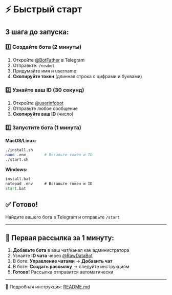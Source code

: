# ⚡ Быстрый старт

## 3 шага до запуска:

### 1️⃣ Создайте бота (2 минуты)

1. Откройте [@BotFather](https://t.me/BotFather) в Telegram
2. Отправьте: `/newbot`
3. Придумайте имя и username
4. **Скопируйте токен** (длинная строка с цифрами и буквами)

### 2️⃣ Узнайте ваш ID (30 секунд)

1. Откройте [@userinfobot](https://t.me/userinfobot)
2. Отправьте любое сообщение
3. **Скопируйте ваш ID** (число)

### 3️⃣ Запустите бота (1 минута)

**MacOS/Linux:**
```bash
./install.sh
nano .env        # Вставьте токен и ID
./start.sh
```

**Windows:**
```cmd
install.bat
notepad .env     # Вставьте токен и ID
start.bat
```

## ✅ Готово!

Найдите вашего бота в Telegram и отправьте `/start`

---

## 🎯 Первая рассылка за 1 минуту:

1. **Добавьте бота** в ваш чат/канал как администратора
2. Узнайте **ID чата** через [@RawDataBot](https://t.me/RawDataBot)
3. В боте: **Управление чатами** → **Добавить чат**
4. В боте: **Создать рассылку** → следуйте инструкциям
5. **Готово!** Рассылка отправится автоматически

---

📖 Подробная инструкция: [README.md](README.md)
